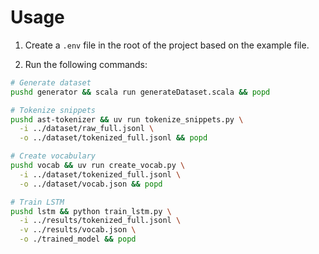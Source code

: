 # Usage

1. Create a `.env` file in the root of the project based on the example file.

2. Run the following commands:

```sh
# Generate dataset
pushd generator && scala run generateDataset.scala && popd

# Tokenize snippets
pushd ast-tokenizer && uv run tokenize_snippets.py \
  -i ../dataset/raw_full.jsonl \
  -o ../dataset/tokenized_full.jsonl && popd

# Create vocabulary
pushd vocab && uv run create_vocab.py \
  -i ../dataset/tokenized_full.jsonl \
  -o ../dataset/vocab.json && popd

# Train LSTM
pushd lstm && python train_lstm.py \
  -i ../results/tokenized_full.jsonl \
  -v ../results/vocab.json \
  -o ./trained_model && popd
```
